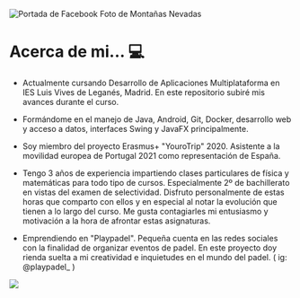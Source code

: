 
![Portada de Facebook Foto de Montañas Nevadas](https://user-images.githubusercontent.com/91011630/141113664-ac26c6fe-e0a0-4292-bc1f-95915e6915d6.png)


# Acerca de mi... 💻
- Actualmente cursando Desarrollo de Aplicaciones Multiplataforma en IES Luis Vives de Leganés, Madrid.
En este repositorio subiré mis avances durante el curso.

- Formándome en el manejo de Java, Android, Git, Docker, desarrollo web y acceso a datos, interfaces Swing y JavaFX principalmente.

- Soy miembro del proyecto Erasmus+ "YouroTrip" 2020. Asistente a la movilidad europea de Portugal 2021 como representación de España.

- Tengo 3 años de experiencia impartiendo clases particulares de física y matemáticas para todo tipo de cursos. Especialmente 2º de bachillerato en vistas del examen de selectividad. Disfruto personalmente de estas horas que comparto con ellos y en especial al notar la evolución que tienen a lo largo del curso. Me gusta contagiarles mi entusiasmo y motivación a la hora de afrontar estas asignaturas.

- Emprendiendo en "Playpadel". Pequeña cuenta en las redes sociales con la finalidad de organizar eventos de padel. En este proyecto doy rienda suelta a mi creatividad e inquietudes en el mundo del padel. ( ig: @playpadel_ )



<img src="https://user-images.githubusercontent.com/91011630/141120802-49d56c8c-2e50-4614-af81-4bc6b6c0f34d.png"/>

###

